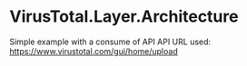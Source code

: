 # VirusTotal.Layer.Architecture

Simple example with a consume of API
API URL used: https://www.virustotal.com/gui/home/upload
